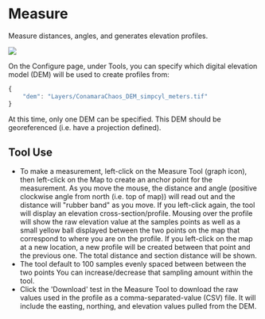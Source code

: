# Measure

Measure distances, angles, and generates elevation profiles.

![](images/Measure_tool.jpg)

On the Configure page, under Tools, you can specify which digital elevation model (DEM) will be used to create profiles from:

```javascript
{
    "dem": "Layers/ConamaraChaos_DEM_simpcyl_meters.tif"
}
```

At this time, only one DEM can be specified. This DEM should be georeferenced (i.e. have a projection defined).

## Tool Use

- To make a measurement, left-click on the Measure Tool (graph icon), then left-click on the Map to create an anchor point for the measurement. As you move the mouse, the distance and angle (positive clockwise angle from north (i.e. top of map)) will read out and the distance will "rubber band" as you move. If you left-click again, the tool will display an elevation cross-section/profile. Mousing over the profile will show the raw elevation value at the samples points as well as a small yellow ball displayed between the two points on the map that correspond to where you are on the profile. If you left-click on the map at a new location, a new profile will be created between that point and the previous one. The total distance and section distance will be shown.
- The tool default to 100 samples evenly spaced between between the two points You can increase/decrease that sampling amount within the tool.
- Click the 'Download' test in the Measure Tool to download the raw values used in the profile as a comma-separated-value (CSV) file. It will include the easting, northing, and elevation values pulled from the DEM.
